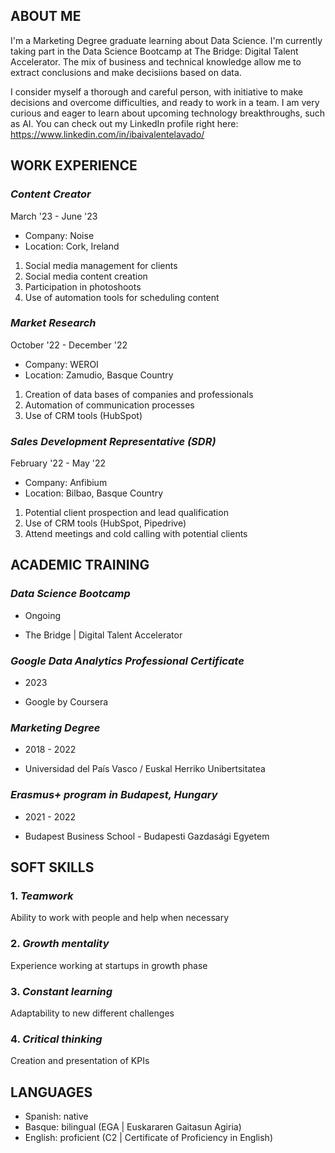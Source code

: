 ## ABOUT ME

I'm a Marketing Degree graduate learning about Data Science. I'm currently taking part in the Data Science Bootcamp at The Bridge: Digital Talent Accelerator. The mix of business and technical knowledge allow me to extract conclusions and make decisiions based on data.

I consider myself a thorough and careful person, with initiative to make decisions and overcome difficulties, and ready to work in a team. I am very curious and eager to learn about upcoming technology breakthroughs, such as AI. You can check out my LinkedIn profile right here: https://www.linkedin.com/in/ibaivalentelavado/

## WORK EXPERIENCE

### *Content Creator*
March '23 - June '23
- Company: Noise
- Location: Cork, Ireland
1. Social media management for clients
2. Social media content creation
3. Participation in photoshoots
4. Use of automation tools for scheduling content

### *Market Research*
October '22 - December '22
- Company: WEROI
- Location: Zamudio, Basque Country
1. Creation of data bases of companies and professionals
2. Automation of communication processes
3. Use of CRM tools (HubSpot)

### *Sales Development Representative (SDR)*
February '22 - May '22
- Company: Anfibium
- Location: Bilbao, Basque Country
1. Potential client prospection and lead qualification
2. Use of CRM tools (HubSpot, Pipedrive)
3. Attend meetings and cold calling with potential clients


## ACADEMIC TRAINING

### *Data Science Bootcamp*

- Ongoing

- The Bridge | Digital Talent Accelerator

### *Google Data Analytics Professional Certificate*

- 2023

- Google by Coursera

### *Marketing Degree*

- 2018 - 2022

- Universidad del País Vasco / Euskal Herriko Unibertsitatea

### *Erasmus+ program in Budapest, Hungary*

- 2021 - 2022

- Budapest Business School - Budapesti Gazdasági Egyetem


## SOFT SKILLS

### 1. *Teamwork*

Ability to work with people and help when necessary

### 2. *Growth mentality*

Experience working at startups in growth phase


### 3. *Constant learning*

Adaptability to new different challenges

### 4. *Critical thinking*

Creation and presentation of KPIs


## LANGUAGES

* Spanish: native
* Basque: bilingual (EGA | Euskararen Gaitasun Agiria)
* English: proficient (C2 | Certificate of Proficiency in English)
